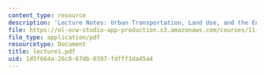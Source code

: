```yaml
---
content_type: resource
description: 'Lecture Notes: Urban Transportation, Land Use, and the Environment'
file: https://ol-ocw-studio-app-production.s3.amazonaws.com/courses/11-943j-urban-transportation-land-use-and-the-environment-spring-2002/1d5f664a26c867db0397fdfff1da45a4_lecture1.pdf
file_type: application/pdf
resourcetype: Document
title: lecture1.pdf
uid: 1d5f664a-26c8-67db-0397-fdfff1da45a4
---
```

